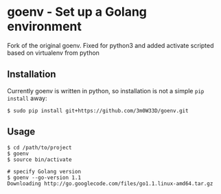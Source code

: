 # goenv - Set up a Golang environment

Fork of the original goenv. Fixed for python3 and added activate scripted based on virtualenv from python
<!-- I got tired of manually setting my GOPATH when I went from one project to another,
so I wrote a small utility to set up my environment for me. It is similar in spirit to Python's
`virtualenv`, though it does less, and does it a little differently.

The main difference is that instead of an 'activate' script that sets up your environment,
this opens up a new subshell for you to work in. It will also download
and install the version of Go that you want it to. -->

## Installation

Currently goenv is written in python, so installation is not a simple `pip
install` away:

    $ sudo pip install git+https://github.com/3m0W33D/goenv.git

## Usage

    $ cd /path/to/project
    $ goenv
    $ source bin/activate

    # specify Golang version
    $ goenv --go-version 1.1
    Downloading http://go.googlecode.com/files/go1.1.linux-amd64.tar.gz
